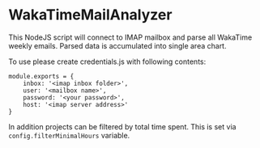# WakaTimeMailAnalyzer
This NodeJS script will connect to IMAP mailbox and parse all WakaTime weekly emails. Parsed data is accumulated into single area chart.

To use please create credentials.js with following contents:
```
module.exports = {
    inbox: '<imap inbox folder>',
    user: '<mailbox name>',
    password: '<your password>',
    host: '<imap server address>'
}
```

In addition projects can be filtered by total time spent. This is set via ```config.filterMinimalHours``` variable.

